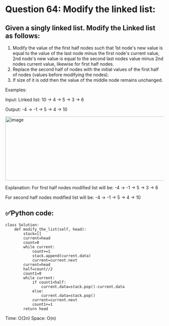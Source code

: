 # Question 64: Modify the linked list:

## Given a singly linked list. Modify the Linked list as follows:

1.	Modify the value of the first half nodes such that 1st node's new value is equal to the value of the last node minus the first node's current value, 2nd node's new value is equal to the second last nodes value minus 2nd nodes current value, likewise for first half nodes.
2.	Replace the second half of nodes with the initial values of the first half of nodes (values before modifying the nodes).
3.	If size of it is odd then the value of the middle node remains unchanged.

Examples:

Input: Linked list: 10 -> 4 -> 5 -> 3 -> 6

Output: -4 -> -1 -> 5 -> 4 -> 10

 <img width="625" height="203" alt="image" src="https://github.com/user-attachments/assets/5f40e189-41c9-426d-8cf7-9e67c9daf880" />

Explanation: For first half nodes modified list will be: -4 -> -1 -> 5 -> 3 -> 6

For second half nodes modified list will be: -4 -> -1 -> 5 -> 4 -> 10

## ✅Python code:

```
class Solution:
    def modify_the_list(self, head):
        stack=[]
        current=head
        count=0
        while current:
            count+=1
            stack.append(current.data)
            current=current.next
        current=head
        half=count//2
        count1=0
        while current:
            if count1<half:
                current.data=stack.pop()-current.data
            else:
                current.data=stack.pop()
            current=current.next
            count1+=1
        return head
```

Time: O(2n)
Space: O(n)
